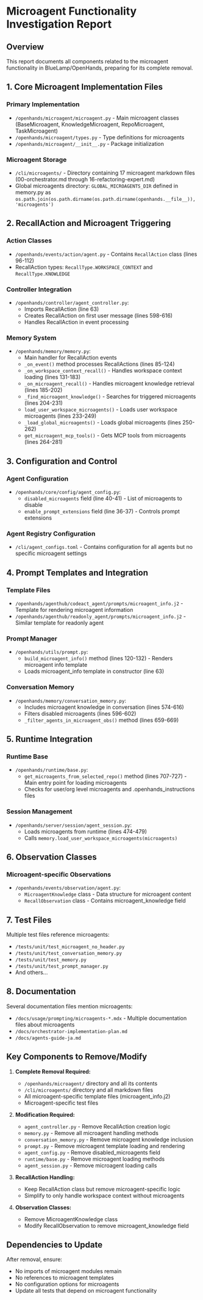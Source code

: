 # Microagent Functionality Investigation Report

## Overview
This report documents all components related to the microagent functionality in BlueLamp/OpenHands, preparing for its complete removal.

## 1. Core Microagent Implementation Files

### Primary Implementation
- `/openhands/microagent/microagent.py` - Main microagent classes (BaseMicroagent, KnowledgeMicroagent, RepoMicroagent, TaskMicroagent)
- `/openhands/microagent/types.py` - Type definitions for microagents
- `/openhands/microagent/__init__.py` - Package initialization

### Microagent Storage
- `/cli/microagents/` - Directory containing 17 microagent markdown files (00-orchestrator.md through 16-refactoring-expert.md)
- Global microagents directory: `GLOBAL_MICROAGENTS_DIR` defined in memory.py as `os.path.join(os.path.dirname(os.path.dirname(openhands.__file__)), 'microagents')`

## 2. RecallAction and Microagent Triggering

### Action Classes
- `/openhands/events/action/agent.py` - Contains `RecallAction` class (lines 96-112)
- RecallAction types: `RecallType.WORKSPACE_CONTEXT` and `RecallType.KNOWLEDGE`

### Controller Integration
- `/openhands/controller/agent_controller.py`:
  - Imports RecallAction (line 63)
  - Creates RecallAction on first user message (lines 598-616)
  - Handles RecallAction in event processing

### Memory System
- `/openhands/memory/memory.py`:
  - Main handler for RecallAction events
  - `_on_event()` method processes RecallActions (lines 85-124)
  - `_on_workspace_context_recall()` - Handles workspace context loading (lines 131-183)
  - `_on_microagent_recall()` - Handles microagent knowledge retrieval (lines 185-202)
  - `_find_microagent_knowledge()` - Searches for triggered microagents (lines 204-231)
  - `load_user_workspace_microagents()` - Loads user workspace microagents (lines 233-249)
  - `_load_global_microagents()` - Loads global microagents (lines 250-262)
  - `get_microagent_mcp_tools()` - Gets MCP tools from microagents (lines 264-281)

## 3. Configuration and Control

### Agent Configuration
- `/openhands/core/config/agent_config.py`:
  - `disabled_microagents` field (line 40-41) - List of microagents to disable
  - `enable_prompt_extensions` field (line 36-37) - Controls prompt extensions

### Agent Registry Configuration
- `/cli/agent_configs.toml` - Contains configuration for all agents but no specific microagent settings

## 4. Prompt Templates and Integration

### Template Files
- `/openhands/agenthub/codeact_agent/prompts/microagent_info.j2` - Template for rendering microagent information
- `/openhands/agenthub/readonly_agent/prompts/microagent_info.j2` - Similar template for readonly agent

### Prompt Manager
- `/openhands/utils/prompt.py`:
  - `build_microagent_info()` method (lines 120-132) - Renders microagent info template
  - Loads microagent_info template in constructor (line 63)

### Conversation Memory
- `/openhands/memory/conversation_memory.py`:
  - Includes microagent knowledge in conversation (lines 574-616)
  - Filters disabled microagents (lines 596-602)
  - `_filter_agents_in_microagent_obs()` method (lines 659-669)

## 5. Runtime Integration

### Runtime Base
- `/openhands/runtime/base.py`:
  - `get_microagents_from_selected_repo()` method (lines 707-727) - Main entry point for loading microagents
  - Checks for user/org level microagents and .openhands_instructions files

### Session Management
- `/openhands/server/session/agent_session.py`:
  - Loads microagents from runtime (lines 474-479)
  - Calls `memory.load_user_workspace_microagents(microagents)`

## 6. Observation Classes

### Microagent-specific Observations
- `/openhands/events/observation/agent.py`:
  - `MicroagentKnowledge` class - Data structure for microagent content
  - `RecallObservation` class - Contains microagent_knowledge field

## 7. Test Files

Multiple test files reference microagents:
- `/tests/unit/test_microagent_no_header.py`
- `/tests/unit/test_conversation_memory.py`
- `/tests/unit/test_memory.py`
- `/tests/unit/test_prompt_manager.py`
- And others...

## 8. Documentation

Several documentation files mention microagents:
- `/docs/usage/prompting/microagents-*.mdx` - Multiple documentation files about microagents
- `/docs/orchestrator-implementation-plan.md`
- `/docs/agents-guide-ja.md`

## Key Components to Remove/Modify

1. **Complete Removal Required:**
   - `/openhands/microagent/` directory and all its contents
   - `/cli/microagents/` directory and all markdown files
   - All microagent-specific template files (microagent_info.j2)
   - Microagent-specific test files

2. **Modification Required:**
   - `agent_controller.py` - Remove RecallAction creation logic
   - `memory.py` - Remove all microagent handling methods
   - `conversation_memory.py` - Remove microagent knowledge inclusion
   - `prompt.py` - Remove microagent template loading and rendering
   - `agent_config.py` - Remove disabled_microagents field
   - `runtime/base.py` - Remove microagent loading methods
   - `agent_session.py` - Remove microagent loading calls

3. **RecallAction Handling:**
   - Keep RecallAction class but remove microagent-specific logic
   - Simplify to only handle workspace context without microagents

4. **Observation Classes:**
   - Remove MicroagentKnowledge class
   - Modify RecallObservation to remove microagent_knowledge field

## Dependencies to Update

After removal, ensure:
- No imports of microagent modules remain
- No references to microagent templates
- No configuration options for microagents
- Update all tests that depend on microagent functionality